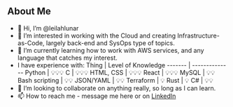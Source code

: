 About Me
---------------------------------------
- 👋 Hi, I’m @leilahlunar
- 👀 I’m interested in working with the Cloud and creating Infrastructure-as-Code, largely back-end and SysOps type of topics.
- 🌱 I’m currently learning how to work with AWS services, and any language that catches my interest. 
- I have experience with:
 Thing | Level of Knowledge
  ------- | --------------
   Python | 💡💡💡
   C | 💡💡💡
   HTML, CSS | 💡💡💡
   React | 💡💡💡
   MySQL | 💡💡
   Bash scripting | 💡💡
   JSON/YAML | 💡💡
   Terraform | 💡
   Rust | 💡
   C# | 💡💡
- 💞️ I’m looking to collaborate on anything really, so long as I can learn.
- 📫 How to reach me - message me here or on [LinkedIn](https://www.linkedin.com/in/leilah-syed-7794aa196/)

<!---
leilahlunar/leilahlunar is a ✨ special ✨ repository because its `README.md` (this file) appears on your GitHub profile.
You can click the Preview link to take a look at your changes.
--->
